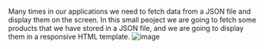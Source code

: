 Many times in our applications we need to fetch data from a JSON file and display them on the screen.
In this small peoject we are going to fetch some products that we have stored in a JSON file, and we are going to display them in a responsive HTML template.
![image](https://github.com/Anushamurthyn/Making-a-Request-in-HTTP/assets/123183455/3cc3ffda-6ded-4eaf-8eb2-3c934910840d)
